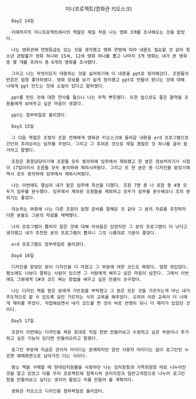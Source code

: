 <center>미니프로젝트(영화관 키오스크)</center>

      
      Day2 14일

      이때까지의 미니프로젝트에서의 역할은 제일 처음 나는 영화 3개를 조사해오는 것을 맡았다. 
      
      나는 영화관에 연령등급도 있는 것을 생각했고 영화 연령에 따라 내용도 필요할 것 같아 청소년 관람불가 영화 하나와 15세, 12세 영화 하나를 뽑고 나머지 3개 영화는 내가 본 영화 중 몇 개를 추려서 총 6개의 영화를 조사했다.
      
      그리고 나는 무엇이든지 대충하는 것을 싫어하기에 이 내용을 ppt로 정리해갔다. 조원들의 반응은 엄청 좋아하였다. 영화 정보를 보기 쉽게 정리했고 ppt로 만들어 왔다는 것에 대해 나에게 ppt 만드는 것에 소질이 있다고 말하였다.

      ppt를 만든 것에 대한 찬사를 들으니 나는 무척 뿌듯했다. 또한 앞으로도 좋은 활약을 조원들에게 보여주고 싶은 마음이 생겼다. 

      ppt는 첨부파일로 올리겠다.

      Day3 15일

      그 다음 역할은 조장이 조원 전체에게 영화관 키오스크에 들어갈 내용을 erd 프로그램으로 간단히 추려오라는 임무를 주었다. 그리고 그 추려온 것으로 제일 괜찮은 것 하나를 골라 쓸 거라고 말했다.

      조장은 총괄담당이기에 조원들 모두 동의하에 임무에서 제외됐고 한 분은 정보처리기사 시험이 17일이라서 조원들 모두 동의하에 제외시켜줬다. 그리고 또 한 분은 총 디자인을 맡았기에 역시 모두 동의하에 임무에서 제외시켜줬다. 

      나는 이번에도 열심히 내가 맡은 임무에 최선을 다했다. 조원 7명 중 나 포함 총 4명 모두가 임무를 완수했다. 임무에서 제외된 조원들을 제외하고 모두가 임무를 완수해오니 조의 분위기는 좋았다.

      의논하는 와중에 나는 다른 조원이 엄청 준비를 잘해온 것 같아 그 분의 자료를 추천하자 다른 분들도 그분의 자료를 채택했다.

      나의 프로그램이 뽑히지 않은 것에 대해 아쉬움은 있었지만 그 분의 프로그램이 더 낫다고 생각했고 내가 추천한 분의 프로그램이 뽑히니 그것 나름대로 기분이 좋았다.

      erd 프로그램도 첨부파일로 올리겠다.

      Day4 16일

      디자인을 맡았던 분이 디자인을 다 마쳤고 그 부분에 대한 코드도 짜왔다. 엄청 멋있었다. 평소에도 나보다 잘하는 사람이 있으면 그 사람에게 배우고 싶은 마음이 넘친다. 그래서 이번에도 그분에게 C#과 코드 짜는 방법을 배우고 싶은 만큼이 솟구쳤다. 

      나는 디자인 역을 맡은 분에게 가르침을 부탁했고 그 분은 모든 것을 가르치는게 아닌 내가 주도적으로 할 수 있도록 길만 가르치는 식의 교육을 해주었다. 오히려 이런 교육이 더 나에게 재미를 주었다. 직접해보면서 내가 코드를 짠 것이 바로 반영이 되니 더 재미가 있었던 것이다.

      Day5 17일

      조장이 이번에는 디자인을 짜온 토대로 직접 한번 만들어보고 수정하고 싶은 부분이나 추가하고 싶은 기능이 있다면 만들어오라고 말했다. 
      
      로그인 부분에 지금은 관리자 아이디는 존재하지만 일반 사용자 아이디는 없이 로그인만 누르면 예매화면으로 넘어가진 다는 식이다.
      
      평소 책을 구매할 때 현대임직원몰을 사용하던 나는 임직원창과 가족회원창 따로 나누어진 것을 알고 있었고 이를 우리 프로젝트에 접목시켜 관리자창과 일반고객창으로 나누어 로그인 창을 만들어보고 싶다는 생각이 들었고 이를 만들어 볼 계획이다.

      영화관 키오스크 디자인을 첨부파일로 올리겠다.







